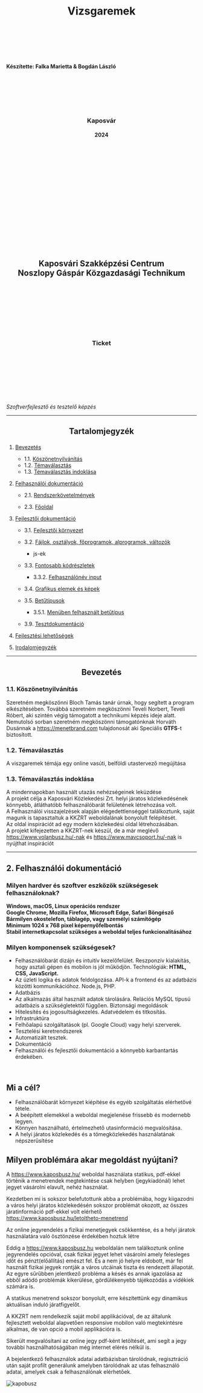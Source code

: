 <center>

# Vizsgaremek  

</center>

<br><br><br><br><br><br>
**Készítette: Falka Marietta & Bogdán László**
<br><br><br><br><br><br><br>


### <p style = "text-align: center ">Kaposvár</p>  


#### <p style = "text-align: center">2024</p>

<br><br><br><br><br><br><br><br>
<br><br><br><br><br><br><br><br>

## <p style=" text-align: center "> Kaposvári Szakképzési Centrum <br> Noszlopy Gáspár Közgazdasági Technikum 
<br><br><br><br><br><br><br>
### <p style="text-align: center">Ticket</p> 
<br><br><br><br><br><br><br>

 *Szoftverfejlesztő és tesztelő képzés*

---

## <p style = "text-align: center ">Tartalomjegyzék</p>

1. [Bevezetés](#bevezetés)
   - 1.1. [Köszönetnyilvánítás](#köszönetnyilvánítás)
   - 1.2. [Témaválasztás](#témaválasztás)
   - 1.3. [Témaválasztás indoklása](#témaválasztás-indoklása)
2. [Felhasználói dokumentáció](#felhasználói-dokumentáció)
   - 2.1. [Rendszerkövetelmények](#rendszerkövetelmények)

   - 2.3. [Főoldal](#főoldal)
   
    

3. [Fejlesztői dokumentáció](#fejlesztői-dokumentáció)
   - 3.1. [Fejlesztői környezet](#fejlesztői-környezet)
   - 3.2. [Fájlok, osztályok, főprogramok, alprogramok, változók](#fájlok-osztályok-főprogramok-alprogramok-változók)
     
     - js-ek
     
   
   - 3.3. [Fontosabb kódrészletek](#fontosabb-kódrészletek)

     - 3.3.2. [Felhasználónév input](#felhasználónév-input)



   - 3.4. [Grafikus elemek és képek](#grafikus-elemek-és-képek)
  

  

 
   - 3.5. [Betűtípusok](#betűtípusok)
     - 3.5.1. [Menüben felhasznált betűtípus](#menüben-felhasznált-betűtípus)

   - 3.9. [Tesztdokumentáció](#tesztdokumentáció)
   
4. [Fejlesztési lehetőségek](#fejlesztési-lehetőségek)
5. [Irodalomjegyzék](#irodalomjegyzék)

---

## <p style ="text-align: center">Bevezetés</p>

### 1.1. Köszönetnyilvánítás

Szeretném megköszönni Bloch Tamás tanár úrnak, hogy segített a program elkészítésében. Továbbá szeretném megköszönni Teveli Norbert, Teveli Róbert, aki szintén végig támogatott a technikumi képzés ideje alatt.
Nemutolsó sorban szeretném megköszönni támogatónknak Horváth Dusánnak a https://menetbrand.com tulajdonosát aki Speciális <b>GTFS</b>-t biztosított. 

### 1.2. Témaválasztás

A viszgaremek témája egy online vasúti, belföldi utastervező megújítása 

### 1.3. Témaválasztás indoklása

A mindennapokban használt utazás nehézségeinek leküzdése<br>
A projekt célja a Kaposvári Közlekedési Zrt. helyi járatos közlekedésének könnyebb, átláthatóbb felhasználóbarát felületének létrehozása volt.<br>
A Felhasználói visszajelzések alapján elégedettlenséggel találkoztunk, saját magunk is tapasztaltuk a KKZRT weboldalának bonyolult felépítését.<br>
Az oldal inspirációt ad egy modern közlekedési oldal létrehozásában.<br>
A projekt kifejezetten a KKZRT-nek készül, de a már meglévő https://www.volanbusz.hu/-nak és https://www.mavcsoport.hu/-nak is nyújthat inspirációt


---

## 2. Felhasználói dokumentáció

### Milyen hardver és szoftver eszközök szükségesek felhasználoknak?
<b>Windows, macOS, Linux operációs rendszer</b><br>
<b>Google Chrome, Mozilla Firefox, Microsoft Edge, Safari Böngésző</b><br>
<b>Bármilyen okostelefon, táblagép, vagy személyi számítógép</b><br>
<b>Minimum 1024 x 768 pixel képernyőfelbontás</b><br>
<b>Stabil internetkapcsolat szükséges a weboldal teljes funkcionalitásához</b><br>

### Milyen komponensek szükségesek?


- Felhasználóbarát dizájn és intuitív kezelőfelület. Reszponzív kialakítás, hogy asztali gépen és mobilon is jól működjön. Technológiák:<b> HTML, CSS, JavaScript.</b>
- Az üzleti logika és adatok feldolgozása. API-k a frontend és az adatbázis közötti kommunikációhoz. Node.js, PHP.
- Adatbázis
- Az alkalmazás által használt adatok tárolására. Relációs MySQL típusú adatbázis a szükségletektől függően. Biztonsági megoldások
- Hitelesítés és jogosultságkezelés. Adatvédelem és titkosítás.
- Infrastruktúra
- Felhőalapú szolgáltatások (pl. Google Cloud) vagy helyi szerverek.
- Tesztelési keretrendszerek
- Automatizált tesztek.
- Dokumentáció
- Felhasználói és fejlesztői dokumentáció a könnyebb karbantartás érdekében.
<br>

## Mi a cél?
- Felhasználóbarát környezet kiépítése és egyéb szolgáltatás elérhetővé tétele.
- A beépített elemekkel a weboldal megjelenése frissebb és modernebb legyen.
- Könnyen használható, értelmezhető utasinformáció megvalósítása.
- A helyi járatos közlekedés és a tömegközlekedés használatának népszerűsítése

## Milyen problémára akar megoldást nyújtani?
A https://www.kaposbusz.hu/ weboldal használata statikus, pdf-ekkel történik a menetrendek megtekintése csak helyben (jegykiadónál) lehet jegyet vásárolni elavult, nehéz használat.

Kezdetben mi is sokszor belefutottunk abba a problémába, hogy kiigazodni a város helyi járatos közlekedésén sokszor problémát okozott, az összes járatinformáció pdf-ekkel volt elérhető https://www.kaposbusz.hu/letoltheto-menetrend

Az online jegyrendelés a fizikai menetjegyek csökkentése, és a helyi járatok használatára való ösztönzése érdekében hoztuk létre

Eddig a https://www.kaposbusz.hu weboldalán nem találkoztunk online jegyrendelés opcióval, csak fizikai jegyet lehet vásárolni amely felesleges időt és pénzt(előállítás) emészt fel.
És a nem jó helyre eldobott, már fel használt fizikai jegyek rontják a város utcáinak tiszta és rendezett állapotát.
Az egyre sűrűbben jelentkező probléma a késés és annak igazolása az ebből adódó problémák kikerülése, gördülékenyebb tájékozódás a vidékiek számára is.

A statikus menetrend sokszor bonyolult, erre készítettünk egy dinamikus aktuálisan induló járatfigyelőt.





A KKZRT nem rendelkezik saját mobil applikációval, de az általunk fejlesztett weboldal alapvetően responsive mobilon való megtekintésre alkalmas, de van opció a mobil applikációra is.

Sikerült megvalósítani az online jegy pdf-ként letöltését, ami segít a jegy további használhatóságában még internet elérés nélkül is.



A bejelentkező felhasználok adatai adatbázisban tárolódnak, regisztráció után saját profilt generálunk amelyben tárolódnak az utas felhasználó adatai, amelyek csak a felhasználónak elérhetőek.


![kapobusz](../../../Users/User/Pictures/Screenshots/kapobusz.png)
